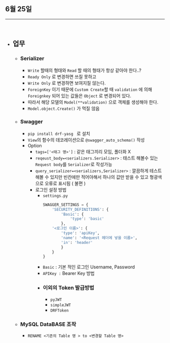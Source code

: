 ## 6월 25일


***

<br>

* ## 업무
  * ### Serializer
    * `Write` 할때의 형태와 `Read` 할 때의 형태가 항상 같아야 한다..?
    * `Ready Only` 로 변경하면 쓰질 못하고 
    * `Write Only` 로 변경하면 보여지질 않는다. 
    * `ForeignKey` 이기 때문에 `Custom Create`할 때 `validation` 에 의해 `Foreignkey` 되어 있는 값들은 `Object` 로 변경되어 있다. 
    * 따라서 해당 모델의 `Model(**validation)` 으로 객체를 생성해야 한다.
    * `Model.object.Create()` 가 먹질 않음 
  * ### Swagger 
    * `pip install drf-yasg ` 로 설치 
    * `View`의 함수의 데코레이션으로 `@swagger_auto_schema()` 작성
    * Option 
      * `tags=['<태그 명>']` : 같은 태그끼리 모임, 폴더화 X
      * `reqeust_body=<serializers.Serializer>` : 태스트 해볼수 있는` Request body`를 `Serializer`로 작성가능
      * `query_serializer=<serializers,Serializer>` : 깔끔하게 테스트해볼 수 있지만 빈칸에만 적어야해서 하나의 값만 받을 수 있고 형광색으로 오류로 표시됨 ( 불편 )
      * 로그인 설정 방법 
        * `settings.py `
            ```python
            SWAGGER_SETTINGS = {
                'SECURITY_DEFINITIONS': {
                    'Basic': {
                        'type': 'basic'
                    },
                '<로그인 이름>': {
                    'type': 'apiKey',
                    'name': '<Request 헤더에 넣을 이름>',
                    'in': 'header'
                    }
                }
            }
            ```
        * `Basic` : 기본 적인 로그인 Username, Password
        * `APIKey :` Bearer Key 방법
        * ### 이외의 Token 발급방법 
          * `pyJWT` 
          * `simpleJWT`
          * `DRFToken`
  * ### MySQL DataBASE 조작
    * ```MySQL
      RENAME <기존의 Table 명 > to <변경할 Table 명>
      ```